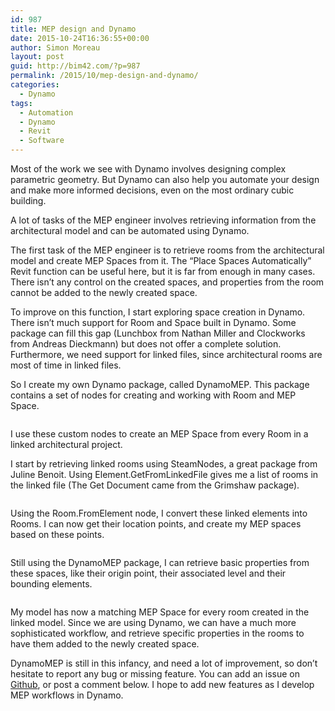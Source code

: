 ```yaml
---
id: 987
title: MEP design and Dynamo
date: 2015-10-24T16:36:55+00:00
author: Simon Moreau
layout: post
guid: http://bim42.com/?p=987
permalink: /2015/10/mep-design-and-dynamo/
categories:
  - Dynamo
tags:
  - Automation
  - Dynamo
  - Revit
  - Software
---
```

Most of the work we see with Dynamo involves designing complex parametric geometry. But Dynamo can also help you automate your design and make more informed decisions, even on the most ordinary cubic building.

A lot of tasks of the MEP engineer involves retrieving information from the architectural model and can be automated using Dynamo.

The first task of the MEP engineer is to retrieve rooms from the architectural model and create MEP Spaces from it. The &#8220;Place Spaces Automatically&#8221; Revit function can be useful here, but it is far from enough in many cases. There isn&#8217;t any control on the created spaces, and properties from the room cannot be added to the newly created space.

To improve on this function, I start exploring space creation in Dynamo. There isn&#8217;t much support for Room and Space built in Dynamo. Some package can fill this gap (Lunchbox from Nathan Miller and Clockworks from Andreas Dieckmann) but does not offer a complete solution. Furthermore, we need support for linked files, since architectural rooms are most of time in linked files.

So I create my own Dynamo package, called DynamoMEP. This package contains a set of nodes for creating and working with Room and MEP Space.

![<img class="aligncenter size-full wp-image-989" src="http://bim42.com/wp-content/uploads/2015/10/features.jpg" alt="features" width="332" height="451" srcset="https://bim42.com/wp-content/uploads/2015/10/features.jpg 332w, https://bim42.com/wp-content/uploads/2015/10/features-221x300.jpg 221w" sizes="(max-width: 332px) 100vw, 332px" />](http://bim42.com/wp-content/uploads/2015/10/features.jpg)

I use these custom nodes to create an MEP Space from every Room in a linked architectural project.

I start by retrieving linked rooms using SteamNodes, a great package from Juline Benoit. Using Element.GetFromLinkedFile gives me a list of rooms in the linked file (The Get Document came from the Grimshaw package).

![<img class="aligncenter size-full wp-image-991" src="http://bim42.com/wp-content/uploads/2015/10/RetriveRooms.jpg" alt="RetriveRooms" width="800" height="356" srcset="https://bim42.com/wp-content/uploads/2015/10/RetriveRooms.jpg 800w, https://bim42.com/wp-content/uploads/2015/10/RetriveRooms-300x134.jpg 300w, https://bim42.com/wp-content/uploads/2015/10/RetriveRooms-500x223.jpg 500w" sizes="(max-width: 800px) 100vw, 800px" />](http://bim42.com/wp-content/uploads/2015/10/RetriveRooms.jpg)

Using the Room.FromElement node, I convert these linked elements into Rooms. I can now get their location points, and create my MEP spaces based on these points.

![<img class="aligncenter size-full wp-image-988" src="http://bim42.com/wp-content/uploads/2015/10/CreateSpaces.jpg" alt="CreateSpaces" width="677" height="189" srcset="https://bim42.com/wp-content/uploads/2015/10/CreateSpaces.jpg 677w, https://bim42.com/wp-content/uploads/2015/10/CreateSpaces-300x84.jpg 300w, https://bim42.com/wp-content/uploads/2015/10/CreateSpaces-500x140.jpg 500w" sizes="(max-width: 677px) 100vw, 677px" />](http://bim42.com/wp-content/uploads/2015/10/CreateSpaces.jpg)

Still using the DynamoMEP package, I can retrieve basic properties from these spaces, like their origin point, their associated level and their bounding elements.

![<img class="aligncenter size-full wp-image-990" src="http://bim42.com/wp-content/uploads/2015/10/GetSpaceProperties.jpg" alt="GetSpaceProperties" width="340" height="454" srcset="https://bim42.com/wp-content/uploads/2015/10/GetSpaceProperties.jpg 340w, https://bim42.com/wp-content/uploads/2015/10/GetSpaceProperties-225x300.jpg 225w" sizes="(max-width: 340px) 100vw, 340px" />](http://bim42.com/wp-content/uploads/2015/10/GetSpaceProperties.jpg)

My model has now a matching MEP Space for every room created in the linked model. Since we are using Dynamo, we can have a much more sophisticated workflow, and retrieve specific properties in the rooms to have them added to the newly created space.

DynamoMEP is still in this infancy, and need a lot of improvement, so don&#8217;t hesitate to report any bug or missing feature. You can add an issue on [Github](https://github.com/simonmoreau/DynamoMEP), or post a comment below. I hope to add new features as I develop MEP workflows in Dynamo.

&nbsp;
